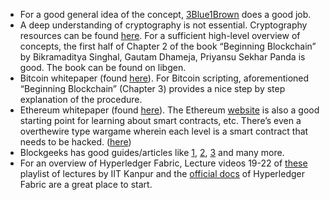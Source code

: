 * For a good general idea of the concept, [3Blue1Brown](https://www.youtube.com/watch?v=bBC-nXj3Ng4&vl=en) does a good job.<br/>
* A deep understanding of cryptography is not essential. Cryptography resources can be found [here](https://github.com/bitsacm/Slack-Stock-DAG/blob/master/cryptography.md). For a sufficient high-level overview of concepts, the first half of Chapter 2 of the book “Beginning Blockchain” by Bikramaditya Singhal, Gautam Dhameja, Priyansu Sekhar Panda is good.  The book can be found on libgen.
* Bitcoin whitepaper (found [here](https://bitcoin.org/bitcoin.pdf)). For Bitcoin scripting, aforementioned “Beginning Blockchain” (Chapter 3) provides a nice step by step explanation of the procedure.<br/>
* Ethereum whitepaper (found [here]( https://ethereum.org/en/whitepaper/)). The Ethereum [website]( https://ethereum.org/en/) is also a good starting point for learning about smart contracts, etc. There’s even a overthewire type wargame wherein each level is a smart contract that needs to be hacked. ([here]( https://ethernaut.openzeppelin.com/)) <br/>
* Blockgeeks has good guides/articles like [1]( https://blockgeeks.com/guides/what-is-blockchain-technology/), [2]( https://blockgeeks.com/guides/blockchain-consensus/), [3](https://blockgeeks.com/guides/blockchain-scalability/)  and many more.<br/>
* For an overview of Hyperledger Fabric, Lecture videos 19-22 of [these]( https://www.youtube.com/playlist?list=PLFW6lRTa1g80R3Q_5-jsNVhDFAeGaABo9) playlist of lectures by IIT Kanpur and the [official docs]( https://hyperledger-fabric.readthedocs.io/en/latest/whatis.html) of Hyperledger Fabric are a great place to start.<br/>


